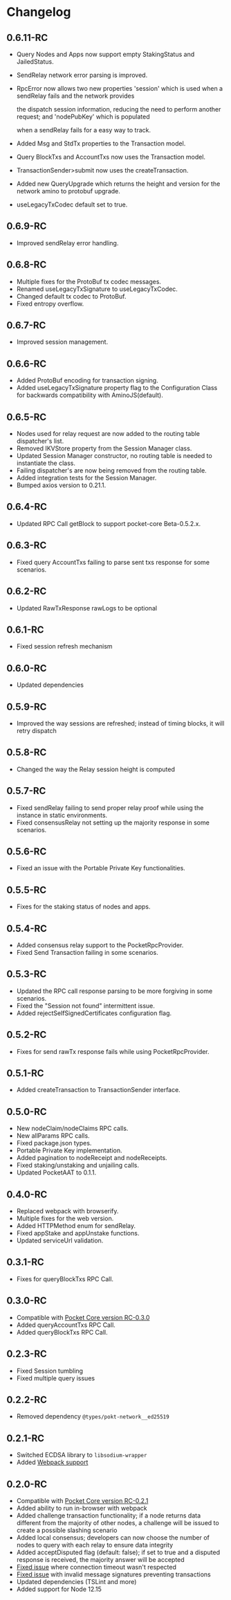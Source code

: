 # Changelog

## 0.6.11-RC

* Query Nodes and Apps now support empty StakingStatus and JailedStatus.
* SendRelay network error parsing is improved.
* RpcError now allows two new properties 'session' which is used when a sendRelay fails and the network provides

  the dispatch session information, reducing the need to perform another request; and 'nodePubKey' which is populated

  when a sendRelay fails for a easy way to track.

* Added Msg and StdTx properties to the Transaction model.
* Query BlockTxs and AccountTxs now uses the Transaction model.
* TransactionSender&gt;submit now uses the createTransaction.
* Added new QueryUpgrade which returns the height and version for the network amino to protobuf upgrade.
* useLegacyTxCodec default set to true.

## 0.6.9-RC

* Improved sendRelay error handling.

## 0.6.8-RC

* Multiple fixes for the ProtoBuf tx codec messages.
* Renamed useLegacyTxSignature to useLegacyTxCodec.
* Changed default tx codec to ProtoBuf.
* Fixed entropy overflow.

## 0.6.7-RC

* Improved session management.

## 0.6.6-RC

* Added ProtoBuf encoding for transaction signing.
* Added useLegacyTxSignature property flag to the Configuration Class for backwards compatibility with AminoJS\(default\).

## 0.6.5-RC

* Nodes used for relay request are now added to the routing table dispatcher's list.
* Removed IKVStore property from the Session Manager class.
* Updated Session Manager constructor, no routing table is needed to instantiate the class.
* Failing dispatcher's are now being removed from the routing table.
* Added integration tests for the Session Manager.
* Bumped axios version to 0.21.1.

## 0.6.4-RC

* Updated RPC Call getBlock to support pocket-core Beta-0.5.2.x.

## 0.6.3-RC

* Fixed query AccountTxs failing to parse sent txs response for some scenarios.

## 0.6.2-RC

* Updated RawTxResponse rawLogs to be optional

## 0.6.1-RC

* Fixed session refresh mechanism

## 0.6.0-RC

* Updated dependencies

## 0.5.9-RC

* Improved the way sessions are refreshed; instead of timing blocks, it will retry dispatch

## 0.5.8-RC

* Changed the way the Relay session height is computed

## 0.5.7-RC

* Fixed sendRelay failing to send proper relay proof while using the instance in static environments.
* Fixed consensusRelay not setting up the majority response in some scenarios.

## 0.5.6-RC

* Fixed an issue with the Portable Private Key functionalities.

## 0.5.5-RC

* Fixes for the staking status of nodes and apps.

## 0.5.4-RC

* Added consensus relay support to the PocketRpcProvider.
* Fixed Send Transaction failing in some scenarios.

## 0.5.3-RC

* Updated the RPC call response parsing to be more forgiving in some scenarios.
* Fixed the "Session not found" intermittent issue.
* Added rejectSelfSignedCertificates configuration flag.

## 0.5.2-RC

* Fixes for send rawTx response fails while using PocketRpcProvider.

## 0.5.1-RC

* Added createTransaction to TransactionSender interface.

## 0.5.0-RC

* New nodeClaim/nodeClaims RPC calls.
* New allParams RPC calls.
* Fixed package.json types.
* Portable Private Key implementation.
* Added pagination to nodeReceipt and nodeReceipts.
* Fixed staking/unstaking and unjailing calls.
* Updated PocketAAT to 0.1.1.

## 0.4.0-RC

* Replaced webpack with browserify.
* Multiple fixes for the web version.
* Added HTTPMethod enum for sendRelay.
* Fixed appStake and appUnstake functions.
* Updated serviceUrl validation.

## 0.3.1-RC

* Fixes for queryBlockTxs RPC Call.

## 0.3.0-RC

* Compatible with [Pocket Core version RC-0.3.0](https://github.com/pokt-network/pocket-core/releases/tag/RC-0.3.0)
* Added queryAccountTxs RPC Call.
* Added queryBlockTxs RPC Call.

## 0.2.3-RC

* Fixed Session tumbling
* Fixed multiple query issues

## 0.2.2-RC

* Removed dependency `@types/pokt-network__ed25519`

## 0.2.1-RC

* Switched ECDSA library to `libsodium-wrapper`
* Added [Webpack support](https://webpack.js.org)

## 0.2.0-RC

* Compatible with [Pocket Core version RC-0.2.1](https://github.com/pokt-network/pocket-core/releases/tag/RC-0.2.1)
* Added ability to run in-browser with webpack
* Added challenge transaction functionality; if a node returns data different from the majority of other nodes, a challenge will be issued to create a possible slashing scenario
* Added local consensus; developers can now choose the number of nodes to query with each relay to ensure data integrity
* Added acceptDisputed flag \(default: false\); if set to true and a disputed response is received, the majority answer will be accepted
* [Fixed issue](https://github.com/pokt-network/pocket-js/issues/233) where connection timeout wasn't respected
* [Fixed issue](https://github.com/pokt-network/pocket-js/issues/232) with invalid message signatures preventing transactions
* Updated dependencies \(TSLint and more\)
* Added support for Node 12.15 

